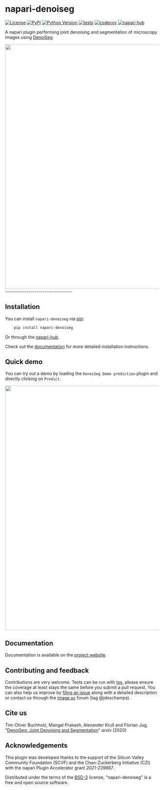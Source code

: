# napari-denoiseg

[![License](https://img.shields.io/pypi/l/napari-denoiseg.svg?color=green)](https://github.com/juglab/napari-denoiseg/raw/main/LICENSE)
[![PyPI](https://img.shields.io/pypi/v/napari-denoiseg.svg?color=green)](https://pypi.org/project/napari-denoiseg)
[![Python Version](https://img.shields.io/pypi/pyversions/napari-denoiseg.svg?color=green)](https://python.org)
[![tests](https://github.com/juglab/napari-denoiseg/workflows/build/badge.svg)](https://github.com/juglab/napari-denoiseg/actions)
[![codecov](https://codecov.io/gh/juglab/napari-denoiseg/branch/main/graph/badge.svg)](https://codecov.io/gh/juglab/napari-denoiseg)
[![napari hub](https://img.shields.io/endpoint?url=https://api.napari-hub.org/shields/napari-denoiseg)](https://napari-hub.org/plugins/napari-denoiseg)

A napari plugin performing joint denoising and segmentation of microscopy images using [DenoiSeg](https://github.com/juglab/DenoiSeg).

<img src="https://raw.githubusercontent.com/juglab/napari-denoiseg/master/docs/images/?????????.png" width="800" />
----------------------------------

## Installation

You can install `napari-denoiseg` via [pip]:
```bash
    pip install napari-denoiseg
```
Or through the [napari-hub](https://napari.org/stable/plugins/find_and_install_plugin.html).


Check out the [documentation](https://juglab.github.io/napari-denoiseg/installation.html) for more detailed installation 
instructions. 


## Quick demo

You can try out a demo by loading the `DenoiSeg Demo prediction` plugin and directly clicking on `Predict`.


<img src="https://raw.githubusercontent.com/juglab/napari-denoiseg/master/docs/images/????????.gif" width="800" />


## Documentation

Documentation is available on the [project website](https://juglab.github.io/napari-denoiseg/).


## Contributing and feedback

Contributions are very welcome. Tests can be run with [tox], please ensure
the coverage at least stays the same before you submit a pull request. You can also 
help us improve by [filing an issue] along with a detailed description or contact us
through the [image.sc](https://forum.image.sc/) forum (tag @jdeschamps).


## Cite us


Tim-Oliver Buchholz, Mangal Prakash, Alexander Krull and Florian Jug, "[DenoiSeg: Joint Denoising and Segmentation](https://arxiv.org/abs/2005.02987)" _arxiv_ (2020)


## Acknowledgements

This plugin was developed thanks to the support of the Silicon Valley Community Foundation (SCVF) and the 
Chan-Zuckerberg Initiative (CZI) with the napari Plugin Accelerator grant _2021-239867_.


Distributed under the terms of the [BSD-3] license,
"napari-denoiseg" is a free and open source software.

[napari]: https://github.com/napari/napari
[Cookiecutter]: https://github.com/audreyr/cookiecutter
[@napari]: https://github.com/napari
[MIT]: http://opensource.org/licenses/MIT
[BSD-3]: http://opensource.org/licenses/BSD-3-Clause
[GNU GPL v3.0]: http://www.gnu.org/licenses/gpl-3.0.txt
[GNU LGPL v3.0]: http://www.gnu.org/licenses/lgpl-3.0.txt
[Apache Software License 2.0]: http://www.apache.org/licenses/LICENSE-2.0
[Mozilla Public License 2.0]: https://www.mozilla.org/media/MPL/2.0/index.txt
[cookiecutter-napari-plugin]: https://github.com/napari/cookiecutter-napari-plugin

[filing an issue]: https://github.com/juglab/napari-denoiseg/issues

[napari]: https://github.com/napari/napari
[tox]: https://tox.readthedocs.io/en/latest/
[pip]: https://pypi.org/project/pip/
[PyPI]: https://pypi.org/
